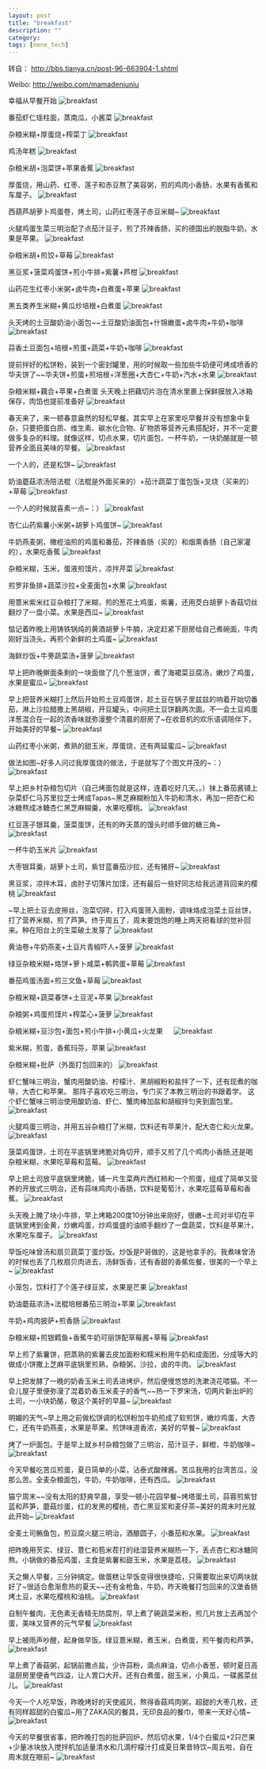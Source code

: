 ```yaml
---
layout: post
title: "breakfast"
description: ""
category: 
tags: [none_tech]
---
```


转自： http://bbs.tianya.cn/post-96-663904-1.shtml

Weibo: http://weibo.com/mamadeniuniu

幸福从早餐开始
![breakfast](/media/pic/breakfast/breakfast.jpg)

番茄虾仁瑶柱面，蒸南瓜，小酱菜
![breakfast](/media/pic/breakfast/1.jpg)

杂粮米糊+厚蛋烧+榨菜丁
![breakfast](/media/pic/breakfast/2.jpg)

鸡汤年糕
![breakfast](/media/pic/breakfast/3.jpg)

杂粮米胡+泡菜饼+苹果香蕉
![breakfast](/media/pic/breakfast/4.jpg)

厚蛋烧，用山药、红枣、莲子和赤豆熬了美容粥，煎的鸡肉小香肠，水果有香蕉和车厘子。
![breakfast](/media/pic/breakfast/5.jpg)

西葫芦胡萝卜鸡蛋卷，烤土司，山药红枣莲子赤豆米糊~
![breakfast](/media/pic/breakfast/6.jpg)

火腿鸡蛋生菜三明治配了点茄汁豆子，煎了芥辣香肠，买的德国出的脱脂牛奶，水果是苹果。
![breakfast](/media/pic/breakfast/7.jpg)

杂粮米胡+煎饺+草莓
![breakfast](/media/pic/breakfast/8.jpg)

黑豆浆+菠菜鸡蛋饼+煎小牛排+紫薯+芦柑
![breakfast](/media/pic/breakfast/9.jpg)

山药花生红枣小米粥+卤牛肉+白煮蛋+苹果
![breakfast](/media/pic/breakfast/10.jpg)

黑五类养生米糊+黄瓜炒培根+白煮蛋
![breakfast](/media/pic/breakfast/11.jpg)

头天烤的土豆酸奶油小面包~~土豆酸奶油面包+什锦嫩蛋+卤牛肉+牛奶+咖啡
![breakfast](/media/pic/breakfast/12.jpg)

蒜香土豆面包+培根+煎蛋+蔬菜+牛奶+咖啡
![breakfast](/media/pic/breakfast/13.jpg)

提前拌好的松饼粉，装到一个密封罐里，用的时候取一些加些牛奶便可烤成喷香的华夫饼了~~华夫饼+煎蛋+煎培根+洋葱圈+大杏仁+牛奶+汽水+水果
![breakfast](/media/pic/breakfast/14.jpg)

杂粮米糊+藕合+苹果+白煮蛋
头天晚上把藕切片泡在清水里裹上保鲜膜放入冰箱保存，肉馅也提前准备好
![breakfast](/media/pic/breakfast/15.jpg)

春天来了，来一顿春意盎然的轻松早餐。其实早上在家里吃早餐并没有想象中复杂，只要把蛋白质、维生素、碳水化合物、矿物质等营养元素搭配好，并不一定要做多复杂的料理。就像这样，切点水果，切片面包，一杯牛奶，一块奶酪就是一顿营养全面且美味的早餐。
![breakfast](/media/pic/breakfast/16.jpg)

一个人的，还是松饼~
![breakfast](/media/pic/breakfast/17.jpg)

奶油蘑菇浓汤陪法棍（法棍是外面买来的）+茄汁蔬菜丁蛋包饭+叉烧（买来的）+草莓
![breakfast](/media/pic/breakfast/18.jpg)

一个人的时候就喜素一点~：）
![breakfast](/media/pic/breakfast/19.jpg)

杏仁山药紫薯小米粥+胡萝卜鸡蛋饼~
![breakfast](/media/pic/breakfast/20.jpg)

牛奶燕麦粥，橄榄油煎的鸡蛋和番茄，芥辣香肠（买的）和烟熏香肠（自己家灌的），水果吃香蕉
![breakfast](/media/pic/breakfast/21.jpg)

杂粮米糊，玉米，蛋液煎馍片，凉拌芹菜
![breakfast](/media/pic/breakfast/22.jpg)

煎罗非鱼排+蔬菜沙拉+全麦面包+水果
![breakfast](/media/pic/breakfast/23.jpg)

用薏米紫米红豆杂粮打了米糊，煎的葱花土鸡蛋，紫薯，还用茭白胡萝卜香菇切丝翻炒了一盘小菜。水果是西瓜~
![breakfast](/media/pic/breakfast/24.jpg)

惦记着昨晚上用铸铁锅炖的黄酒胡萝卜牛腩，决定赶紧下厨房给自己煮碗面，牛肉刚好当浇头。再煎个新鲜的土鸡蛋~
![breakfast](/media/pic/breakfast/25.jpg)

海鲜炒饭+牛蒡蔬菜汤+菠萝
![breakfast](/media/pic/breakfast/26.jpg)

早上把昨晚擀面条剩的一块面做了几个葱油饼，煮了海裙菜豆腐汤，嫩炒了鸡蛋，水果是蜜瓜~
![breakfast](/media/pic/breakfast/27.jpg)

早上把营养米糊打上然后开始煎土豆鸡蛋饼，趁土豆在锅子里兹兹的响着开始切番茄，淋上沙拉醋撒上黑胡椒，开豆罐头，中间把土豆饼翻两次面。不一会土豆鸡蛋洋葱混合在一起的浓香味就弥漫整个清晨的厨房了~在收音机的欢乐语调陪伴下，开始美好的早餐~
![breakfast](/media/pic/breakfast/28.jpg)

山药红枣小米粥，煮熟的甜玉米，厚蛋烧，还有两延蜜瓜~
![breakfast](/media/pic/breakfast/29.jpg)

做法如图~好多人问过我厚蛋烧的做法，于是就写了个图文并茂的~：）
![breakfast](/media/pic/breakfast/30.jpg)

早上把乡村杂粮包切片（自己烤面包就是这样，连着吃好几天。。）抹上番茄酱铺上杂菜虾仁马苏里拉芝士烤成Tapas~黑芝麻糊粉加入牛奶和清水，再加一把杏仁和冰糖熬成冰糖杏仁黑芝麻糊羹，水果吃樱桃。
![breakfast](/media/pic/breakfast/31.jpg)

红豆莲子银耳羹，菠菜蛋饼，还有的昨天蒸的馒头时顺手做的糖三角~
![breakfast](/media/pic/breakfast/32.jpg)

一杯牛奶玉米片
![breakfast](/media/pic/breakfast/33.jpg)

大枣银耳羹，胡萝卜土司，紫甘蓝番茄沙拉，还有猪肝~
![breakfast](/media/pic/breakfast/34.jpg)

黑豆浆，凉拌木耳，卤肘子切薄片加馍，还有最后一些好同志给我远道背回来的樱桃
![breakfast](/media/pic/breakfast/35.jpg)

~早上把土豆去皮擦丝，泡菜切碎，打入鸡蛋筛入面粉，调味烙成泡菜土豆丝饼，打了营养米糊，煎了芦笋。终于周五了，周末要饱饱的睡上两天把看球的觉补回来。种在阳台上的生菜破土发芽了
![breakfast](/media/pic/breakfast/36.jpg)

黄油卷+牛奶燕麦+土豆片青椒吓人+菠萝
![breakfast](/media/pic/breakfast/37.jpg)

绿豆杂粮米糊+烙饼+萝卜咸菜+鹌鹑蛋+草莓
![breakfast](/media/pic/breakfast/38.jpg)

番茄鸡蛋汤面+煎三文鱼+草莓
![breakfast](/media/pic/breakfast/39.jpg)

杂粮米糊+蔬菜春饼+土豆泥+苹果
![breakfast](/media/pic/breakfast/40.jpg)

杂粮粥+鸡蛋煎馍片+榨菜心+菠萝
![breakfast](/media/pic/breakfast/41.jpg)

杂粮米糊+豆沙包+面包+煎小牛排+小黄瓜+火龙果 　
![breakfast](/media/pic/breakfast/42.jpg)

紫米糊，煎蛋，香蕉玛芬，苹果
![breakfast](/media/pic/breakfast/43.jpg)

杂粮米糊+批萨（外面打包回来的）
![breakfast](/media/pic/breakfast/44.jpg)

虾仁蟹味三明治，蟹肉用酸奶油、柠檬汁、黑胡椒粉和盐拌了一下，还有现煮的咖啡，大杏仁和苹果。
那阵子喜欢吃三明治，专门买了本教三明治的书跟着学。
这个虾仁蟹味三明治使用酸奶油、虾仁、蟹肉棒加盐和胡椒拌匀夹到面包里。
![breakfast](/media/pic/breakfast/45.jpg)

火腿鸡蛋三明治，并用五谷杂粮打了米糊，饮料还有苹果汁，配大杏仁和火龙果。
![breakfast](/media/pic/breakfast/46.jpg)

菠菜鸡蛋饼，土司在平底锅里烤脆对角切开，顺手又煎了几个鸡肉小香肠,还是喝杂粮米糊，水果吃草莓和蓝莓。
![breakfast](/media/pic/breakfast/47.jpg)

早上把土司放平底锅里烤脆，铺一片生菜两片西红柿和一个煎蛋，组成了简单又营养的开放式三明治，还有蒜味鸡肉小香肠，饮料是葡萄汁，水果吃蓝莓草莓和香蕉。
![breakfast](/media/pic/breakfast/48.jpg)

头天晚上腌了块小牛排，早上烤箱200度10分钟出来刚好，很嫩~土司对半切在平底锅里烤到金黄，炒嫩鸡蛋，炒鸡蛋盛的油顺手翻炒了一盘蔬菜，饮料是苹果汁，水果吃车厘子。
![breakfast](/media/pic/breakfast/49.jpg)

早饭吃味曾汤和扇贝蔬菜丁蛋炒饭。炒饭是P哥做的，这是他拿手的。我煮味曾汤的时候也丢了几枚扇贝肉进去，汤鲜饭香，还有香甜的香蕉佐餐，很美的一个早上~
![breakfast](/media/pic/breakfast/50.jpg)

小笼包，饮料打了个莲子绿豆浆，水果是芒果
![breakfast](/media/pic/breakfast/51.jpg)

奶油蘑菇浓汤+法棍培根番茄三明治+苹果
![breakfast](/media/pic/breakfast/52.jpg)

牛奶+鸡肉披萨+煎香肠
![breakfast](/media/pic/breakfast/53.jpg)

杂粮米糊+煎银鳕鱼+香蕉牛奶可丽饼配草莓酱+草莓
![breakfast](/media/pic/breakfast/54.jpg)

早上煎了紫薯饼，把蒸熟的紫薯去皮加面粉和糯米粉用牛奶和成面团，分成等大的做成小饼撒上芝麻平底锅里煎熟，杂粮粥，沙拉，卤的牛肉。
![breakfast](/media/pic/breakfast/55.jpg)

早上把发酵了一晚的奶香玉米土司丢进烤炉，然后便慢悠悠的洗漱浇花喂猫。不一会儿屋子里便弥漫了混着奶香玉米麦子的香气~~热一下罗宋汤，切两片新出炉的土司，一小块奶酪，敬这个美好的早晨~
![breakfast](/media/pic/breakfast/56.jpg)

明媚的天气~早上用之前做松饼调的松饼粉加牛奶煎成了软煎饼，嫩炒鸡蛋，大杏仁，还有牛奶燕麦，水果是苹果。煎饼味道香浓，美好的早餐~
![breakfast](/media/pic/breakfast/57.jpg)

烤了一炉面包。于是早上就乡村杂粮包做了三明治，茄汁豆子，鲜橙，牛奶咖啡~
![breakfast](/media/pic/breakfast/58.jpg)

今天早餐吃苦瓜煎蛋，夏日简单的小菜，沾泰式酸辣酱。苦瓜我用的台湾苦瓜，没那么苦。全麦杂粮面包，牛奶，牛奶咖啡，还有西瓜。
![breakfast](/media/pic/breakfast/59.jpg)

猫宁周末~~没有太阳的舒爽早晨，享受一顿小花园早餐~烤塔蛋土司，蒜蓉煎紫甘蓝和芦笋，蘑菇炒蛋，红的发黑的樱桃，杏仁黑豆浆和麦仔茶~美好的周末时光就此开始~
![breakfast](/media/pic/breakfast/60.jpg)

全麦土司鲔鱼包，煎豆腐火腿三明治，酒酿圆子，小番茄和水果。
![breakfast](/media/pic/breakfast/61.jpg)

把昨晚用芡实、绿豆、薏仁和苞米茬打的祛湿营养米糊热一下，丢点杏仁和冰糖同熬。小锅做的番茄鸡蛋，主食是紫薯和甜玉米，水果是荔枝。
![breakfast](/media/pic/breakfast/62.jpg)

天之懒人早餐，三分钟搞定。做蛋糕让早饭变得很快捷哈，只需要取出来切两块就好了~很适合愈渐愈热的夏天~~还有金枪鱼，牛奶，昨天晚餐打包回来的汉堡香肠烤土豆，水果吃樱桃和油桃。
![breakfast](/media/pic/breakfast/63.jpg)

自制午餐肉，无色素无香精无防腐剂，早上煮了碗蔬菜米粉，煎几片放上去再加个蛋，美味又营养的元气早餐
![breakfast](/media/pic/breakfast/64.jpg)

早上被雨声吵醒，起身做早饭。绿豆薏米糊，煮玉米，白煮蛋，煎午餐肉和芦笋。
![breakfast](/media/pic/breakfast/65.jpg)

早上煮了香菇粥，起锅前撒点盐，少许蒜粉，滴点麻油，切点小香葱，顿时夏日高温厨房里便香气四溢，让人胃口大开。还有白煮蛋，甜玉米，小黄瓜，一碟酱菜丝儿。
![breakfast](/media/pic/breakfast/66.jpg)

今天一个人吃早饭，昨晚烤好的天使戚风，熬得香菇鸡肉粥，超甜的大枣几枚，还有同样超甜的白蜜瓜~用了ZAKA风的餐具，无印良品的餐巾，带来一天好心情~
![breakfast](/media/pic/breakfast/67.jpg)

今天的早餐很省事，把昨晚打包的批萨回炉，然后切水果，1/4个白蜜瓜+2只芒果+少量冰块放入搅拌机加适量清水和几滴柠檬汁打成夏日果昔特饮~周五啦，自在周末就在眼前~
![breakfast](/media/pic/breakfast/68.jpg)
